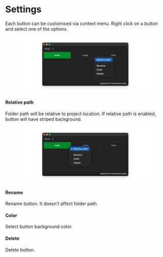 # Settings

Each button can be customised via context menu. Right click on a button and select one of the options.

<figure><img src="../../.gitbook/assets/portal_settings.jpg" alt=""><figcaption></figcaption></figure>

#### Relative path

Folder path will be relative to project location. If relative path is enabled, button will have striped background.

<figure><img src="../../.gitbook/assets/portal_relative.jpg" alt=""><figcaption></figcaption></figure>

#### Rename

Rename button. It doesn't affect folder path.

#### Color

Select button background color.

#### Delete

Delete button.
